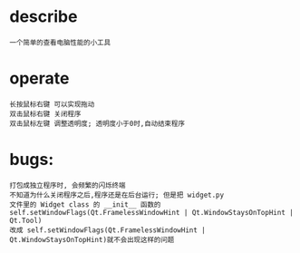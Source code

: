 # describe
    一个简单的查看电脑性能的小工具

# operate
    长按鼠标右键 可以实现拖动
    双击鼠标右键 关闭程序
    双击鼠标左键 调整透明度; 透明度小于0时,自动结束程序

# bugs:
    打包成独立程序时, 会频繁的闪烁终端
    不知道为什么关闭程序之后,程序还是在后台运行; 但是把 widget.py 
    文件里的 Widget class 的 __init__ 函数的 
    self.setWindowFlags(Qt.FramelessWindowHint | Qt.WindowStaysOnTopHint | Qt.Tool) 
    改成 self.setWindowFlags(Qt.FramelessWindowHint | Qt.WindowStaysOnTopHint)就不会出现这样的问题
    
